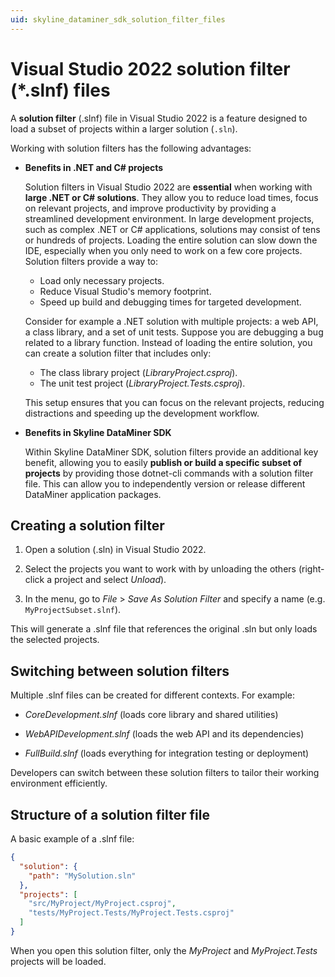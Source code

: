 ```yaml
---
uid: skyline_dataminer_sdk_solution_filter_files
---
```


# Visual Studio 2022 solution filter (*.slnf) files

A **solution filter** (.slnf) file in Visual Studio 2022 is a feature designed to load a subset of projects within a larger solution (`.sln`).

Working with solution filters has the following advantages:

- **Benefits in .NET and C# projects**

  Solution filters in Visual Studio 2022 are **essential** when working with **large .NET or C# solutions**. They allow you to reduce load times, focus on relevant projects, and improve productivity by providing a streamlined development environment. In large development projects, such as complex .NET or C# applications, solutions may consist of tens or hundreds of projects. Loading the entire solution can slow down the IDE, especially when you only need to work on a few core projects. Solution filters provide a way to:

  - Load only necessary projects.
  - Reduce Visual Studio's memory footprint.
  - Speed up build and debugging times for targeted development.

  Consider for example a .NET solution with multiple projects: a web API, a class library, and a set of unit tests. Suppose you are debugging a bug related to a library function. Instead of loading the entire solution, you can create a solution filter that includes only:

  - The class library project (*LibraryProject.csproj*).
  - The unit test project (*LibraryProject.Tests.csproj*).

  This setup ensures that you can focus on the relevant projects, reducing distractions and speeding up the development workflow.

- **Benefits in Skyline DataMiner SDK**

  Within Skyline DataMiner SDK, solution filters provide an additional key benefit, allowing you to easily **publish or build a specific subset of projects** by providing those dotnet-cli commands with a solution filter file. This can allow you to independently version or release different DataMiner application packages.

## Creating a solution filter

1. Open a solution (.sln) in Visual Studio 2022.

1. Select the projects you want to work with by unloading the others (right-click a project and select *Unload*).

1. In the menu, go to *File* > *Save As Solution Filter* and specify a name (e.g. `MyProjectSubset.slnf`).

This will generate a .slnf file that references the original .sln but only loads the selected projects.

## Switching between solution filters

Multiple .slnf files can be created for different contexts. For example:

- *CoreDevelopment.slnf* (loads core library and shared utilities)

- *WebAPIDevelopment.slnf* (loads the web API and its dependencies)

- *FullBuild.slnf* (loads everything for integration testing or deployment)

Developers can switch between these solution filters to tailor their working environment efficiently.

## Structure of a solution filter file

A basic example of a .slnf file:

```json
{
  "solution": {
    "path": "MySolution.sln"
  },
  "projects": [
    "src/MyProject/MyProject.csproj",
    "tests/MyProject.Tests/MyProject.Tests.csproj"
  ]
}
```

When you open this solution filter, only the *MyProject* and *MyProject.Tests* projects will be loaded.

